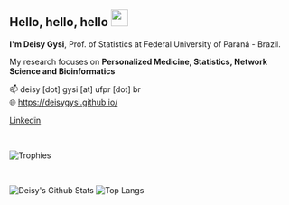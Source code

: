 ## Hello, hello, hello <img src="https://raw.githubusercontent.com/aemmadi/aemmadi/master/wave.gif" width="30px">
**I'm Deisy Gysi**, Prof. of Statistics at Federal University of Paraná - Brazil.

My research focuses on **Personalized Medicine, Statistics, Network Science and Bioinformatics**

:mailbox:  deisy [dot] gysi [at] ufpr [dot] br
<br>
:globe_with_meridians: https://deisygysi.github.io/
<br>


[Linkedin](https://www.linkedin.com/in/deisy-morselli-gysi/)

<br>

![Trophies](https://github-profile-trophy.vercel.app/?theme=dracula&column=3&margin-w=8&margin-h=8&username=deisygysi&no-bg=true)

<br>



![Deisy's Github Stats](https://github-readme-stats.vercel.app/api?username=deisygysi&count_private=true&show_icons=true&include_all_commits=true&theme=dracula)
![Top Langs](https://github-readme-stats.vercel.app/api/top-langs/?username=deisygysi&hide=html,css,scss,Tex&layout=compact&theme=dracula)

<!--
![Top Langs](https://github-readme-stats.vercel.app/api/top-langs/?username=deisygysi&hide=html,css,scss,Tex&theme=dracula)
![Visitor Badge](https://visitor-badge.laobi.icu/badge?page_id=deisygysi)
![Deisy's GitHub stats](https://github-readme-stats.vercel.app/api?username=deisygysi&show_icons=true&theme=dracula) -->
